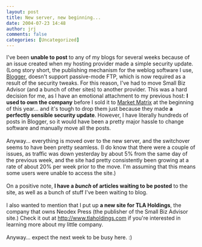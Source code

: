 ```yaml
---
layout: post
title: New server, new beginning...
date: 2004-07-23 14:48
author: jrj
comments: false
categories: [Uncategorized]
---
```

I've been **unable to post** to any of my blogs for several weeks because of an issue created when my hosting provider made a simple security update. (Long story short, the publishing mechanism for the weblog software I use, <a href="http://www.blogger.com/" target="_blank">Blogger</a>, doesn't support passive-mode FTP, which is now required as a result of the security tweaks. For this reason, I've had to move Small Biz Advisor (and a bunch of other sites) to another provider. This was a hard decision for me, as I have an emotional attachment to my previous host: **I used to own the company** before I sold it to <a href="http://www.marketmatrix.com/" target="_blank">Market Matrix</a> at the beginning of this year... and it's tough to drop them just because they made **a perfectly sensible security update**. However, I have literally hundreds of posts in Blogger, so it would have been a pretty major hassle to change software and manually move all the posts.<br /><br />Anyway... everything is moved over to the new server, and the switchover seems to have been pretty seamless. (I do know that there were a couple of issues, as traffic was down yesterday by about 5% from the same day of the previous week, and the site had pretty consistently been growing at a rate of about 20% per week prior to the move. I'm assuming that this means some users were unable to access the site.)<br /><br />On a positive note, **I have a *bunch* of articles waiting to be posted** to the site, as well as a bunch of stuff I've been waiting to blog.<br /><br />I also wanted to mention that I put up **a new site for TLA Holdings**, the company that owns Neodex Press (the publisher of the Small Biz Advisor site.) Check it out at <a href="http://www.tlaholdings.com/" target="_blank">http://www.tlaholdings.com</a> if you're interested in learning more about my little company.<br /><br />Anyway... expect the next week to be busy here.  :)

